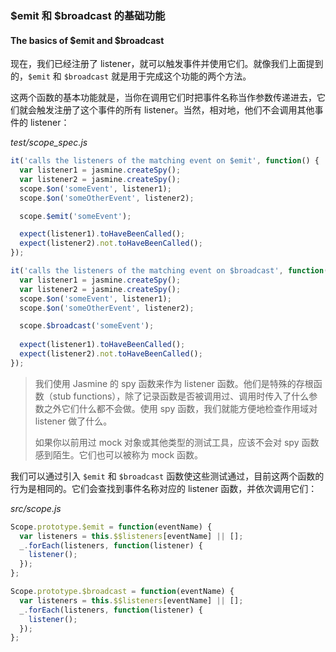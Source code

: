 ### $emit 和 $broadcast 的基础功能
#### The basics of $emit and $broadcast

现在，我们已经注册了 listener，就可以触发事件并使用它们。就像我们上面提到的，`$emit` 和 `$broadcast` 就是用于完成这个功能的两个方法。

这两个函数的基本功能就是，当你在调用它们时把事件名称当作参数传递进去，它们就会触发注册了这个事件的所有 listener。当然，相对地，他们不会调用其他事件的 listener：

_test/scope_spec.js_

```js
it('calls the listeners of the matching event on $emit', function() {
  var listener1 = jasmine.createSpy();
  var listener2 = jasmine.createSpy();
  scope.$on('someEvent', listener1);
  scope.$on('someOtherEvent', listener2);

  scope.$emit('someEvent');

  expect(listener1).toHaveBeenCalled();
  expect(listener2).not.toHaveBeenCalled();
});

it('calls the listeners of the matching event on $broadcast', function() {
  var listener1 = jasmine.createSpy();
  var listener2 = jasmine.createSpy();
  scope.$on('someEvent', listener1);
  scope.$on('someOtherEvent', listener2);

  scope.$broadcast('someEvent');
  
  expect(listener1).toHaveBeenCalled();
  expect(listener2).not.toHaveBeenCalled();
});
```

> 我们使用 Jasmine 的 spy 函数来作为 listener 函数。他们是特殊的存根函数（stub functions），除了记录函数是否被调用过、调用时传入了什么参数之外它们什么都不会做。使用 spy 函数，我们就能方便地检查作用域对 listener 做了什么。
> 
> 如果你以前用过 mock 对象或其他类型的测试工具，应该不会对 spy 函数感到陌生。它们也可以被称为 mock 函数。

我们可以通过引入 `$emit` 和 `$broadcast` 函数使这些测试通过，目前这两个函数的行为是相同的。它们会查找到事件名称对应的 listener 函数，并依次调用它们：

_src/scope.js_

```js
Scope.prototype.$emit = function(eventName) {
  var listeners = this.$$listeners[eventName] || [];
  _.forEach(listeners, function(listener) {
    listener();
  });
};

Scope.prototype.$broadcast = function(eventName) {
  var listeners = this.$$listeners[eventName] || [];
  _.forEach(listeners, function(listener) {
    listener();
  });
};
```
